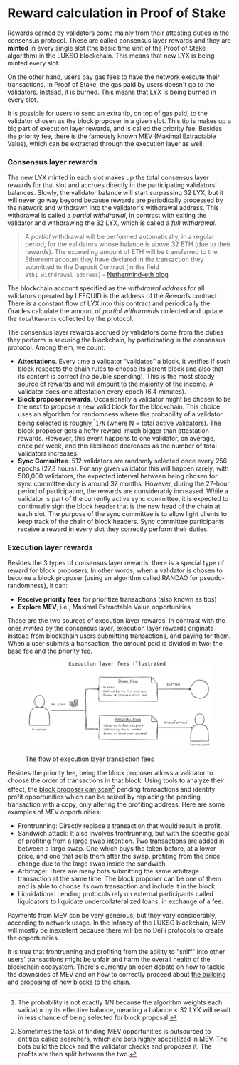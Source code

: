 # Reward calculation in Proof of Stake

Rewards earned by validators come mainly from their attesting duties in the consensus protocol. These are called consensus layer rewards and they are **minted** in every single slot (the basic time unit of the Proof of Stake algorithm) in the LUKSO blockchain. This means that new LYX is being minted every slot.

On the other hand, users pay gas fees to have the network execute their transactions. In Proof of Stake, the gas paid by users doesn't go to the validators. Instead, it is burned. This means that LYX is being burned in every slot.&#x20;

It is possible for users to send an extra tip, on top of gas paid, to the validator chosen as the block proposer in a given slot. This tip is makes up a big part of execution layer rewards, and is called the priority fee. Besides the priority fee, there is the famously known MEV (Maximal Extractable Value), which can be extracted through the execution layer as well.

### Consensus layer rewards

The new LYX minted in each slot makes up the total consensus layer rewards for that slot and accrues directly in the participating validators' balances. Slowly, the validator balance will start surpassing 32 LYX, but it will never go way beyond because rewards are periodically processed by the network and withdrawn into the validator's withdrawal address. This withdrawal is called a _partial withdrawal_, in contrast with exiting the validator and withdrawing the 32 LYX, which is called a _full withdrawal_.

> A _partial_ withdrawal will be performed automatically, in a regular period, for the validators whose balance is above 32 ETH (due to their rewards). The exceeding amount of ETH will be transferred to the Ethereum account they have declared in the transaction they submitted to the Deposit Contract (in the field `eth1_withdrawal_address`) - [Nethermind-eth blog](https://medium.com/nethermind-eth/bls-signatures-withdrawals-bbf38658c242#2be3)

The blockchain account specified as the _withdrawal address_ for all validators operated by LEEQUID is the address of the _Rewards_ contract. There is a constant flow of LYX into this contract and periodically the Oracles calculate the amount of _partial withdrawals_ collected and update the `totalRewards` collected by the protocol.

The consensus layer rewards accrued by validators come from the duties they perform in securing the blockchain, by participating in the consensus protocol. Among them, we count:

* **Attestations**. Every time a validator “validates” a block, it verifies if such block respects the chain rules to choose its parent block and also that its content is correct (no double spending). This is the most steady source of rewards and will amount to the majority of the income. A validator does one attestation every epoch (6.4 minutes).
* **Block proposer rewards**. Occasionally a validator might be chosen to be the next to propose a new valid block for the blockchain. This choice uses an algorithm for randomness where the probability of a validator being selected is [roughly ](#user-content-fn-1)[^1]`1/N` (where N = total active validators). The block proposer gets a hefty reward, much bigger than attestation rewards. However, this event happens to one validator, on average, once per week, and this likelihood decreases as the number of total validators increases.
* **Sync Committee**. 512 validators are randomly selected once every 256 epochs (27.3 hours). For any given validator this will happen rarely; with 500,000 validators, the expected interval between being chosen for sync committee duty is around 37 months. However, during the 27-hour period of participation, the rewards are considerably increased. While a validator is part of the currently active sync committee, it is expected to continually sign the block header that is the new head of the chain at each slot. The purpose of the sync committee is to allow light clients to keep track of the chain of block headers. Sync committee participants receive a reward in every slot they correctly perform their duties.&#x20;

### Execution layer rewards

Besides the 3 types of consensus layer rewards, there is a special type of reward for block proposers. In other words, when a validator is chosen to become a block proposer (using an algorithm called RANDAO for pseudo-randomness), it can:

* **Receive priority fees** for prioritize transactions (also known as tips)
* **Explore MEV**, i.e., Maximal Extractable Value opportunities&#x20;

These are the two sources of execution layer rewards. In contrast with the ones _minted_ by the consensus layer, execution layer rewards originate instead from blockchain users submitting transactions, and paying for them. When a user submits a transaction, the amount paid is divided in two: the base fee and the priority fee.



<figure><img src="../../.gitbook/assets/execution_rewards.png" alt=""><figcaption><p>The flow of execution layer transaction fees</p></figcaption></figure>



Besides the priority fee, being the block proposer allows a validator to choose the order of transactions in that block. Using tools to analyze their effect, the [block proposer can scan](#user-content-fn-2)[^2] pending transactions and identify profit opportunities which can be seized by replacing the pending transaction with a copy, only altering the profiting address. Here are some examples of MEV opportunities:

* Frontrunning: Directly replace a transaction that would result in profit.
* Sandwich attack: It also involves frontrunning, but with the specific goal of profiting from a large swap intention. Two transactions are added in between a large swap. One which buys the token before, at a lower price, and one that sells them after the swap, profiting from the price change due to the large swap inside the sandwich.
* Arbitrage: There are many bots submitting the same arbitrage transaction at the same time. The block proposer can be one of them and is able to choose its own transaction and include it in the block.&#x20;
* Liquidations: Lending protocols rely on external participants called liquidators to liquidate undercollateralized loans, in exchange of a fee.&#x20;

Payments from MEV can be very generous, but they vary considerably, according to network usage. In the infancy of the LUKSO blockchain, MEV will mostly be inexistent because there will be no DeFi protocols to create the opportunities.&#x20;

It is true that frontrunning and profiting from the ability to "sniff" into other users' transactions might be unfair and harm the overall health of the blockchain ecosystem. There's currently an open debate on how to tackle the downsides of MEV and on how to correctly proceed about [the building and proposing](https://ethereum.org/nl/roadmap/pbs/) of new blocks to the chain.&#x20;



[^1]: The probability is not exactly 1/N because the algorithm weights each validator by its effective balance, meaning a balance < 32 LYX will result in less chance of being selected for block proposal.

[^2]: Sometimes the task of finding MEV opportunities is outsourced to entities called searchers, which are bots highly specialized in MEV. The bots build the block and the validator checks and proposes it. The profits are then split between the two.

